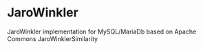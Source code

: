 # JaroWinkler
JaroWinkler implementation for MySQL/MariaDb based on Apache Commons JaroWinklerSimilarity
